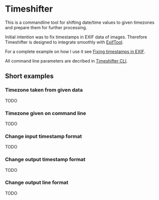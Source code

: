 # Timeshifter

This is a commandline tool for shifting date/time values to given timezones and prepare them
for further processing.

Initial intention was to fix timestamps in EXIF data of images. Therefore Timeshifter is
designed to integrate smoothly with
[ExifTool](https://sno.phy.queensu.ca/~phil/exiftool/ "ExifTool by Phil Harvey").

For a complete example on how I use it see [Fixing timestamps in EXIF](doc/exifExample.md).

All command line parameters are decribed in [Timeshifter CLI](doc/cli.md).

## Short examples

### Timezone taken from given data

TODO

### Timezone given on command line

TODO

### Change input timestamp format

TODO

### Change output timestamp format

TODO

### Change output line format

TODO
